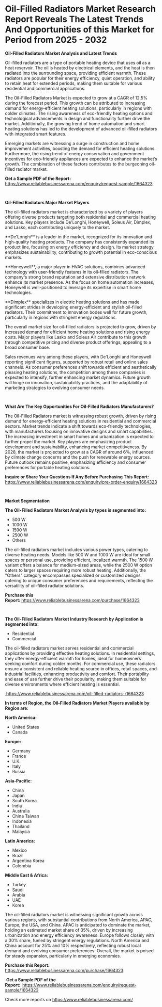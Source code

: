 <p><h1>Oil-Filled Radiators Market Research Report Reveals The Latest Trends And Opportunities of this Market for Period from 2025 - 2032</h1></p><p><strong>Oil-Filled Radiators Market Analysis and Latest Trends</strong></p>
<p><p>Oil-filled radiators are a type of portable heating device that uses oil as a heat reservoir. The oil is heated by electrical elements, and the heat is then radiated into the surrounding space, providing efficient warmth. These radiators are popular for their energy efficiency, quiet operation, and ability to retain heat for extended periods, making them suitable for various residential and commercial applications.</p><p>The Oil-Filled Radiators Market is expected to grow at a CAGR of 12.5% during the forecast period. This growth can be attributed to increasing demand for energy-efficient heating solutions, particularly in regions with colder climates. The rising awareness of eco-friendly heating options and technological advancements in design and functionality further drive the market. Additionally, the growing trend of home automation and smart heating solutions has led to the development of advanced oil-filled radiators with integrated smart features.</p><p>Emerging markets are witnessing a surge in construction and home improvement activities, boosting the demand for efficient heating solutions. Furthermore, the rising trend of energy conservation and government incentives for eco-friendly appliances are expected to enhance the market’s growth. The combination of these factors contributes to the burgeoning oil-filled radiator market.</p></p>
<p><strong>Get a Sample PDF of the Report:&nbsp;</strong> <a href="https://www.reliablebusinessarena.com/enquiry/request-sample/1664323?utm_campaign=2112&utm_medium=2&utm_source=Github&utm_content=ia&utm_term=23032025&utm_id=oil-filled-radiators">https://www.reliablebusinessarena.com/enquiry/request-sample/1664323</a></p>
<p>&nbsp;</p>
<p><strong>Oil-Filled Radiators Major Market Players</strong></p>
<p><p>The oil-filled radiators market is characterized by a variety of players offering diverse products targeting both residential and commercial heating solutions. Key players include De'Longhi, Honeywell, Soleus Air, Dimplex, and Lasko, each contributing uniquely to the market.</p><p>**De'Longhi** is a leader in the market, recognized for its innovation and high-quality heating products. The company has consistently expanded its product line, focusing on energy efficiency and design. Its market strategy emphasizes sustainability, contributing to growth potential in eco-conscious markets. </p><p>**Honeywell**, a major player in HVAC solutions, combines advanced technology with user-friendly features in its oil-filled radiators. The company's strong brand reputation and extensive distribution network enhance its market presence. As the focus on home automation increases, Honeywell is well-positioned to leverage its expertise in smart home technologies.</p><p>**Dimplex** specializes in electric heating solutions and has made significant strides in developing energy-efficient and stylish oil-filled radiators. Their commitment to innovation bodes well for future growth, particularly in regions with stringent energy regulations.</p><p>The overall market size for oil-filled radiators is projected to grow, driven by increased demand for efficient home heating solutions and rising energy costs. Major players like Lasko and Soleus Air contribute to this growth through competitive pricing and diverse product offerings, appealing to a broad consumer base.</p><p>Sales revenues vary among these players, with De'Longhi and Honeywell reporting significant figures, supported by robust retail and online sales channels. As consumer preferences shift towards efficient and aesthetically pleasing heating solutions, the competition among these companies is expected to intensify, further enhancing market dynamics. Future growth will hinge on innovation, sustainability practices, and the adaptability of marketing strategies to evolving consumer needs.</p></p>
<p>&nbsp;</p>
<p><strong>What Are The Key Opportunities For Oil-Filled Radiators Manufacturers?</strong></p>
<p><p>The Oil-Filled Radiators market is witnessing robust growth, driven by rising demand for energy-efficient heating solutions in residential and commercial sectors. Market trends indicate a shift towards eco-friendly technologies, with manufacturers focusing on innovative designs and smart capabilities. The increasing investment in smart homes and urbanization is expected to further propel the market. Key players are emphasizing product development and sustainability, enhancing market competitiveness. By 2028, the market is projected to grow at a CAGR of around 6%, influenced by climate change concerns and the push for renewable energy sources. Future outlook remains positive, emphasizing efficiency and consumer preferences for portable heating solutions.</p></p>
<p><strong>Inquire or Share Your Questions If Any Before Purchasing This Report:</strong> <a href="https://www.reliablebusinessarena.com/enquiry/pre-order-enquiry/1664323?utm_campaign=2112&utm_medium=2&utm_source=Github&utm_content=ia&utm_term=23032025&utm_id=oil-filled-radiators">https://www.reliablebusinessarena.com/enquiry/pre-order-enquiry/1664323</a></p>
<p>&nbsp;</p>
<p><strong>Market Segmentation</strong></p>
<p><strong>The Oil-Filled Radiators Market Analysis by types is segmented into:</strong></p>
<p><ul><li>500 W</li><li>1000 W</li><li>1500 W</li><li>2500 W</li><li>Others</li></ul></p>
<p><p>The oil-filled radiators market includes various power types, catering to diverse heating needs. Models like 500 W and 1000 W are ideal for small spaces or personal use, providing efficient, localized warmth. The 1500 W variant offers a balance for medium-sized areas, while the 2500 W option caters to larger spaces requiring more robust heating. Additionally, the "Others" category encompasses specialized or customized designs catering to unique consumer preferences and requirements, reflecting the versatility of oil-filled radiator solutions.</p></p>
<p><strong>Purchase this Report:&nbsp;</strong><a href="https://www.reliablebusinessarena.com/purchase/1664323?utm_campaign=2112&utm_medium=2&utm_source=Github&utm_content=ia&utm_term=23032025&utm_id=oil-filled-radiators">https://www.reliablebusinessarena.com/purchase/1664323</a></p>
<p>&nbsp;</p>
<p><strong>The Oil-Filled Radiators Market Industry Research by Application is segmented into:</strong></p>
<p><ul><li>Residential</li><li>Commercial</li></ul></p>
<p><p>The oil-filled radiators market serves residential and commercial applications by providing effective heating solutions. In residential settings, they offer energy-efficient warmth for homes, ideal for homeowners seeking comfort during colder months. For commercial use, these radiators ensure a consistent and reliable heating source in offices, retail spaces, and industrial facilities, enhancing productivity and comfort. Their portability and ease of use further drive their popularity, making them suitable for diverse environments where efficient heating is essential.</p></p>
<p><a href="https://www.reliablebusinessarena.com/oil-filled-radiators-r1664323?utm_campaign=2112&utm_medium=2&utm_source=Github&utm_content=ia&utm_term=23032025&utm_id=oil-filled-radiators">&nbsp;https://www.reliablebusinessarena.com/oil-filled-radiators-r1664323</a></p>
<p><strong>In terms of Region, the Oil-Filled Radiators Market Players available by Region are:</strong></p>
<p>
    <p> <strong> North America: </strong>
        <ul>
            <li>United States</li>
            <li>Canada</li>
        </ul>
        </p> 
    <p> <strong> Europe: </strong>
        <ul>
            <li>Germany</li>
            <li>France</li>
            <li>U.K.</li>
            <li>Italy</li>
            <li>Russia</li>
        </ul>
        </p> 
    <p> <strong> Asia-Pacific: </strong>
        <ul>
            <li>China</li>
            <li>Japan</li>
            <li>South Korea</li>
            <li>India</li>
            <li>Australia</li>
            <li>China Taiwan</li>
            <li>Indonesia</li>
            <li>Thailand</li>
            <li>Malaysia</li>
        </ul>
        </p> 
    <p> <strong> Latin America: </strong>
        <ul>
            <li>Mexico</li>
            <li>Brazil</li>
            <li>Argentina Korea</li>
            <li>Colombia</li>
        </ul>
        </p> 
    <p> <strong> Middle East & Africa: </strong>
        <ul>
            <li>Turkey</li>
            <li>Saudi</li>
            <li>Arabia</li>
            <li>UAE</li>
            <li>Korea</li>
        </ul>
    </p>
    </p>
<p><p>The oil-filled radiators market is witnessing significant growth across various regions, with substantial contributions from North America, APAC, Europe, the USA, and China. APAC is anticipated to dominate the market, holding an estimated market share of 35%, driven by increasing urbanization and energy efficiency awareness. Europe follows closely with a 30% share, fueled by stringent energy regulations. North America and China account for 25% and 10% respectively, reflecting robust local demand and evolving consumer preferences. Overall, the market is poised for steady expansion, particularly in emerging economies.</p></p>
<p><strong>Purchase this Report: </strong><a href="https://www.reliablebusinessarena.com/purchase/1664323?utm_campaign=2112&utm_medium=2&utm_source=Github&utm_content=ia&utm_term=23032025&utm_id=oil-filled-radiators">https://www.reliablebusinessarena.com/purchase/1664323</a></p>
<p>&nbsp;<strong>Get a Sample PDF of the Report:&nbsp;&nbsp;</strong><a href="https://www.reliablebusinessarena.com/enquiry/request-sample/1664323?utm_campaign=2112&utm_medium=2&utm_source=Github&utm_content=ia&utm_term=23032025&utm_id=oil-filled-radiators">https://www.reliablebusinessarena.com/enquiry/request-sample/1664323</a></p>
<p><strong></strong></p>
<p>Check more reports on <a href="https://www.reliablebusinessarena.com/?utm_campaign=2112&utm_medium=2&utm_source=Github&utm_content=ia&utm_term=23032025&utm_id=oil-filled-radiators">https://www.reliablebusinessarena.com/</a></p>